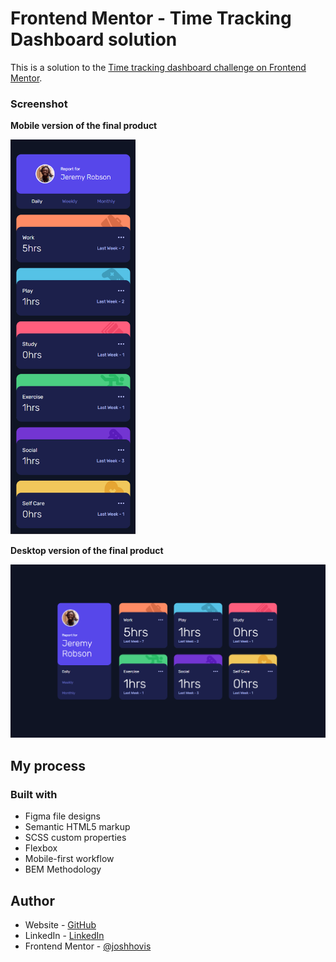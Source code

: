 # Frontend Mentor - Time Tracking Dashboard solution

This is a solution to the [Time tracking dashboard challenge on Frontend Mentor](https://www.frontendmentor.io/challenges/time-tracking-dashboard-UIQ7167Jw/hub).

### Screenshot

**Mobile version of the final product**

<img src="./images/screenshot-mobile.png" alt="Image of an Time tracking dashboard on a mobile device viewport" width="200"/>

**Desktop version of the final product**

<img src="./images/screenshot-desktop.png" alt="Image of a Time tracking dashboard on a desktop device viewport" width="550"/>

## My process

### Built with

-   Figma file designs
-   Semantic HTML5 markup
-   SCSS custom properties
-   Flexbox
-   Mobile-first workflow
-   BEM Methodology

## Author

-   Website - [GitHub](https://github.com/joshhovis)
-   LinkedIn - [LinkedIn](https://www.linkedin.com/in/joshua-hovis/)
-   Frontend Mentor - [@joshhovis](https://www.frontendmentor.io/profile/joshhovis)
